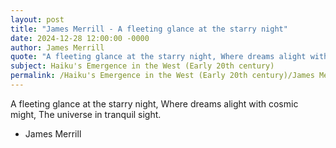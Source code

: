 ```yaml
---
layout: post
title: "James Merrill - A fleeting glance at the starry night"
date: 2024-12-28 12:00:00 -0000
author: James Merrill
quote: "A fleeting glance at the starry night, Where dreams alight with cosmic might, The universe in tranquil sight."
subject: Haiku's Emergence in the West (Early 20th century)
permalink: /Haiku's Emergence in the West (Early 20th century)/James Merrill/James Merrill - A fleeting glance at the starry night
---
```


A fleeting glance at the starry night, Where dreams alight with cosmic might, The universe in tranquil sight.

- James Merrill
